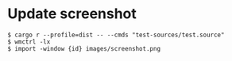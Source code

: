 # Update screenshot
```
$ cargo r --profile=dist -- --cmds "test-sources/test.source"
$ wmctrl -lx
$ import -window {id} images/screenshot.png
```
